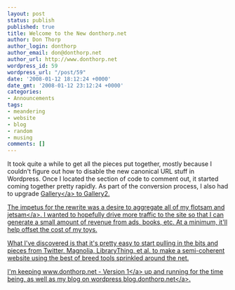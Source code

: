 ```yaml
---
layout: post
status: publish
published: true
title: Welcome to the New donthorp.net
author: Don Thorp
author_login: donthorp
author_email: don@donthorp.net
author_url: http://www.donthorp.net
wordpress_id: 59
wordpress_url: "/post/59"
date: '2008-01-12 18:12:24 +0000'
date_gmt: '2008-01-12 23:12:24 +0000'
categories:
- Announcements
tags:
- meandering
- website
- blog
- random
- musing
comments: []
---
```

<p>It took quite a while to get all the pieces put together, mostly because I couldn't figure out how to disable the new canonical URL stuff in Wordpress. Once I located the section of code to comment out, it started coming together pretty rapidly. As part of the conversion process, I also had to upgrade <a href="http:&#47;&#47;gallery.menalto.com&#47;" target="_blank">Gallery<&#47;a> to Gallery2.</p>
<p>The impetus for the rewrite was a desire to aggregate all of my <a href="http:&#47;&#47;en.wikipedia.org&#47;wiki&#47;Flotsam">flotsam and jetsam<&#47;a>.  I wanted to hopefully drive more traffic to the site so that I can generate a small amount of revenue from ads, books, etc. At a minimum, it'll help offset the cost of my toys.</p>
<p>What I've discovered is that it's pretty easy to start pulling in the bits and pieces from Twitter, Magnolia, LibraryThing, et al. to make a semi-coherent website using the best of breed tools sprinkled around the net.</p>
<p>I'm keeping <a href="http:&#47;&#47;v1.donthorp.net">www.donthorp.net - Version 1<&#47;a> up and running for the time being, as well as my blog on wordpress <a href="http:&#47;&#47;blog.donthorp.net">blog.donthorp.net<&#47;a>. </p>
